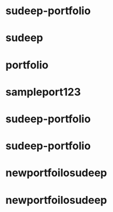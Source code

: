 # sudeep-portfolio
# sudeep
# portfolio
# sampleport123
# sudeep-portfolio
# sudeep-portfolio
# newportfoilosudeep
# newportfoilosudeep

